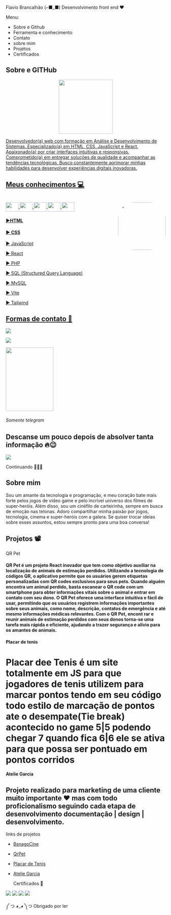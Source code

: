  Flavio Brancalhão (⌐■_■)
 Desenvolvimento front end ❤

 Menu:
* Sobre e Github
* Ferramenta e conhecimento
* Contato
* sobre mim
* Projétos
* Certificados

## Sobre e GITHub


<div align="center">

  <a href="https://github.com/flaviobrancalhao">

  <img align="center" height="170" src="https://github-readme-stats-sigma-five.vercel.app/api/top-langs/?username=flaviobrancalhao&layout=compact&langs_count=16&theme=dracula"/>



</div>


Desenvolvedor(a) web com formação em Análise e Desenvolvimento de Sistemas. Especializado(a) em HTML, CSS, JavaScript e React. Apaixonado(a) por criar interfaces intuitivas e responsivas. Comprometido(a) em entregar soluções de qualidade e acompanhar as tendências tecnológicas. Busco constantemente aprimorar minhas habilidades para desenvolver experiências digitais inovadoras.

## Meus conhecimentos 💻

<div style="display: inline_block"><br>

  <img align="center"  height="30" width="40" src="https://raw.githubusercontent.com/devicons/devicon/master/icons/javascript/javascript-plain.svg">



  <img align="center"  height="30" width="40" src="https://raw.githubusercontent.com/devicons/devicon/master/icons/react/react-original.svg">

  <img align="center"  height="30" width="40" src="https://raw.githubusercontent.com/devicons/devicon/master/icons/html5/html5-original.svg">

  <img align="center"  height="30" width="40" src="https://raw.githubusercontent.com/devicons/devicon/master/icons/css3/css3-original.svg">

  <img align="center"  height="30" width="40" src="https://raw.githubusercontent.com/devicons/devicon/master/icons/php/php-original.svg">



  <img align="right"  height="150" style="border-radius:50px;" src="Avatar-Maker.png">

</div>

  

 





#### ▶HTML

#### ▶ CSS 

 ▶ JavaScript

 ▶ React

 ▶ PHP

 ▶ SQL (Structured Query Language)

 ▶ MySQL

 ▶ Vite 

 ▶ Tailwind

## Formas de contato 📱

<div> 

 
<div>
  <a href = "mailto:fgbrancalhao@gmail.com"><img src="https://img.shields.io/badge/-Gmail-%23333?style=for-the-badge&logo=gmail&logoColor=white" target="_blank"></a>

   

  <a href="https://www.linkedin.com/in/flavio-brancalhao-659574169/" target="_blank"><img src="https://img.shields.io/badge/-LinkedIn-%230077B5?style=for-the-badge&logo=linkedin&logoColor=white" target="_blank"></a> 

<a href = "https://criarmeulink.com.br/u/1686702404" target="_blank"> <img align="center"  height="200" width="150" src="telegran.jpg"></a>


</div>

###### Somente telegram



## Descanse um pouco depois de absolver tanta informação 🔥😉
![](https://64.media.tumblr.com/3b5440683e71e2d39f998c6ed99c3feb/tumblr_ord7ll2peg1sx56xso1_1280.gifv)

 Continuando 🚶🏻‍♂️

## Sobre mim 

 Sou um amante da tecnologia e programação, e meu coração bate mais forte pelos jogos de vídeo game e pelo incrível universo dos filmes de super-heróis. Além disso, sou um cinéfilo de carteirinha, sempre em busca de emoção nas telonas. Adoro compartilhar minha paixão por jogos, tecnologia, cinema e super-heróis com a galera. Se quiser trocar ideias sobre esses assuntos, estou sempre pronto para uma boa conversa!

## Projetos 📽

 QR Pet

#### QR Pet é um projeto React inovador que tem como objetivo auxiliar na localização de animais de estimação perdidos. Utilizando a tecnologia de códigos QR, o aplicativo permite que os usuários gerem etiquetas personalizadas com QR codes exclusivos para seus pets. Quando alguém encontra um animal perdido, basta escanear o QR code com um smartphone para obter informações vitais sobre o animal e entrar em contato com seu dono. O QR Pet oferece uma interface intuitiva e fácil de usar, permitindo que os usuários registrem informações importantes sobre seus animais, como nome, descrição, contatos de emergência e até mesmo informações médicas relevantes. Com o QR Pet, encont rar e reunir animais de estimação perdidos com seus donos torna-se uma tarefa mais rápida e eficiente, ajudando a trazer segurança e alívio para os amantes de animais.

#### Placar de tenis

 # Placar dee Tenis é um site totalmente em JS para que jogadores de tenis utilizem para marcar pontos tendo em seu código todo estilo de marcação de pontos ate o desempate(Tie break) acontecido no game 5|5 podendo chegar 7 quando fica 6|6 ele se ativa para que possa ser pontuado em pontos corridos

#### Atelie Garcia 

## Projeto realizado para marketing de uma cliente muito importante ❤️ mas com todo proficionalismo seguindo cada etapa de desenvolvimento documentação | design | desenvolvimento. 

links de projetos 

 
* [BsnagoCine](https://bsnagacine.netlify.app/)
* [QrPet](https://qrpet.vercel.app/)
* [Placar de Tenis](https://placartenis.netlify.app/)
* [Atelie Garcia](https://ateliegarcia.netlify.app)
  

   Certificados 📝

![](react.jpg)
![](anhanguera.jpg)
![](php.jpg)
![](gitcurso.jpg)

༼ つ ◕_◕ ༽つ Obrigado por ler
